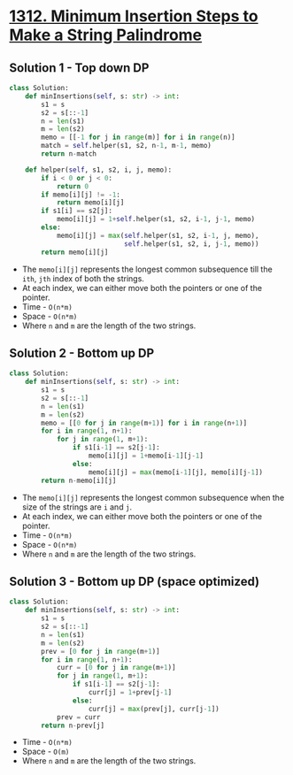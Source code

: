 # [1312. Minimum Insertion Steps to Make a String Palindrome](https://leetcode.com/problems/minimum-insertion-steps-to-make-a-string-palindrome/)

## Solution 1 - Top down DP

```py
class Solution:
    def minInsertions(self, s: str) -> int:
        s1 = s
        s2 = s[::-1]
        n = len(s1)
        m = len(s2)
        memo = [[-1 for j in range(m)] for i in range(n)]
        match = self.helper(s1, s2, n-1, m-1, memo)
        return n-match

    def helper(self, s1, s2, i, j, memo):
        if i < 0 or j < 0:
            return 0
        if memo[i][j] != -1:
            return memo[i][j]
        if s1[i] == s2[j]:
            memo[i][j] = 1+self.helper(s1, s2, i-1, j-1, memo)
        else:
            memo[i][j] = max(self.helper(s1, s2, i-1, j, memo),
                             self.helper(s1, s2, i, j-1, memo))
        return memo[i][j]
```

- The `memo[i][j]` represents the longest common subsequence till the `ith`, `jth` index of both the strings.
- At each index, we can either move both the pointers or one of the pointer.
- Time - `O(n*m)`
- Space - `O(n*m)`
- Where `n` and `m` are the length of the two strings.

## Solution 2 - Bottom up DP

```py
class Solution:
    def minInsertions(self, s: str) -> int:
        s1 = s
        s2 = s[::-1]
        n = len(s1)
        m = len(s2)
        memo = [[0 for j in range(m+1)] for i in range(n+1)]
        for i in range(1, n+1):
            for j in range(1, m+1):
                if s1[i-1] == s2[j-1]:
                    memo[i][j] = 1+memo[i-1][j-1]
                else:
                    memo[i][j] = max(memo[i-1][j], memo[i][j-1])
        return n-memo[i][j]
```

- The `memo[i][j]` represents the longest common subsequence when the size of the strings are `i` and `j`.
- At each index, we can either move both the pointers or one of the pointer.
- Time - `O(n*m)`
- Space - `O(n*m)`
- Where `n` and `m` are the length of the two strings.


## Solution 3 - Bottom up DP (space optimized)

```py
class Solution:
    def minInsertions(self, s: str) -> int:
        s1 = s
        s2 = s[::-1]
        n = len(s1)
        m = len(s2)
        prev = [0 for j in range(m+1)]
        for i in range(1, n+1):
            curr = [0 for j in range(m+1)]
            for j in range(1, m+1):
                if s1[i-1] == s2[j-1]:
                    curr[j] = 1+prev[j-1]
                else:
                    curr[j] = max(prev[j], curr[j-1])
            prev = curr
        return n-prev[j]
```

- Time - `O(n*m)`
- Space - `O(m)`
- Where `n` and `m` are the length of the two strings. 
